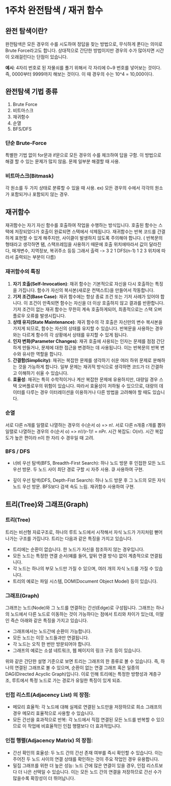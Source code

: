 # 1주차 완전탐색 / 재귀 함수

## 완전 탐색이란?

완전탐색은 모든 경우의 수를 시도하여 정답을 찾는 방법으로, 무식하게 푼다는 의미로 Brute Force라고도 합니다. 상대적으로 간단한 방법이지만 경우의 수가 많아지면 시간이 오래걸린다는 단점이 있습니다.

__예시__: 4자리 번호로 된 자물쇠를 풀기 위해서 각 자리에 0~9 번호를 넣어보는 것이다. 즉, 0000부터 9999까지 해보는 것이다. 이 때 경우의 수는 10^4 = 10,000이다.

## 완전탐색 기법 종류

1. Brute Force
2. 비트마스크
3. 재귀함수
4. 순열
5. BFS/DFS

### 단순 Brute-Force

특별한 기법 없이 for문과 if문으로 모든 경우의 수를 체크하여 답을 구함. 이 방법으로 해결 할 수 있는 문제가 많지 않음. 문제 일부분 해결할 때 사용.

### 비트마스크(Bitmask)

각 원소를 두 가지 상태로 분류할 수 있을 때 사용. ex) 모든 경우의 수에서 각각의 원소가 포함되거나 포함되지 않는 경우.

## 재귀함수

재귀함수는 자기 자신 함수를 호출하여 작업을 수행하는 방식입니다. 호출된 함수는 스택에 저장되었다가 호출이 완료되면  스택에서 삭제됩니다. 재귀함수는 반복 코드를 간결하게 표현할 수 있게 해주지만, 사이클이 발생하지 않도록 주의해야 합니다.
( 반복문의 형태라고 생각하면 됌, 스택프레임을 사용하기 때문에 호출 위치에따라서 값이 달라진다, 매개변수, 지역정보, 복귀주소 등등
그래서 출력 -> 3 2 1 DFS(n-1) 1 2 3 위치에 따라서 출력되는 부분이 다름)

### 재귀함수의 특징

1. **자기 호출(Self-Invocation)**: 재귀 함수는 기본적으로 자신을 다시 호출하는 특징을 가집니다. 함수가 자신의 복사본(새로운 컨텍스트)을 만들어서 작동합니다.
2. **기저 조건(Base Case)**: 재귀 함수에는 항상 종료 조건 또는 기저 사례가 있어야 합니다. 이 조건이 만족되면 함수는 자신을 더 이상 호출하지 않고 결과를 반환합니다. 기저 조건이 없는 재귀 함수는 무한히 계속 호출하게되어, 최종적으로는 스택 오버플로우 오류를 발생시킵니다.
3. **상태 유지(State Maintenance)**: 재귀 함수의 각 호출은 자신만의 변수 복사본을 가지게 되므로, 함수는 자신의 상태를 유지할 수 있습니다. 반복문을 사용하는 경우와는 다르게 함수의 각 상황에서 상태를 유지할 수 있게 됩니다.
4. **인자 변화(Parameter Changes)**: 재귀 호출에 사용되는 인자는 문제를 점점 간단하게 만들거나, 문제에 대한 접근을 변경하는 데 사용됩니다. 이는 반복문의 반복 변수와 유사한 역할을 합니다.
5. **간결함(Simplicity)**: 재귀는 복잡한 문제를 생각하기 쉬운 여러 하위 문제로 분해하는 것을 가능하게 합니다. 일부 문제는 재귀적 방식으로 생각하면 코드가 더 간결하고 이해하기 쉬울 수 있습니다.
6. **효율성**: 재귀는 특히 수학적이거나 계산 복잡한 문제에 유용하지만, 대량일 경우 스택 오버플로우의 위험이 있습니다. 따라서 효율성이 저하될 수 있으므로, 대량의 데이터를 다루는 경우 이터레이션을 이용하거나 다른 방법을 고려해야 할 때도 있습니다.

### 순열

서로 다른 n개를 일렬로 나열하는 경우의 수(순서 o) => n!. 서로 다른 n개중 r개를 뽑아 일렬로 나열하는 경우의 수(순서 o) => n!/(r-1)! = nPr. 시간 복잡도: O(n!). 시간 복잡도가 높은 편이라 n이 한 자리 수 경우일 때 고려.

### BFS / DFS

- 너비 우선 탐색(BFS, Breadth-First Search): 하나 노드 방문 후 인접한 모든 노드 우선 방문. 두 노드 사이 최단 경로 구할 시 자주 사용. 큐 사용하여 구현.

- 깊이 우선 탐색(DFS, Depth-Fist Search): 하나 노드 방문 후 그 노드의 모든 자식 노드 우선 방문. BFS보다 검색 속도 느림. 재귀함수 사용하여 구현.


## 트리(Tree)와 그래프(Graph)

### 트리(Tree)

트리는 비선형 자료구조로, 하나의 루트 노드에서 시작해서 자식 노드가 가지처럼 뻗어나가는 구조를 가집니다. 트리는 다음과 같은 특징을 가지고 있습니다.

- 트리에는 순환이 없습니다. 한 노드가 자신을 참조하지 않는 경우입니다.
- 모든 노드는 특정한 연결 순서(예를 들어, 앞뒤 연결 방식) 없이 계층적으로 연결됩니다.
- 각 노드는 하나의 부모 노드만 가질 수 있으며, 여러 개의 자식 노드를 가질 수 있습니다.
- 트리의 예로는 파일 시스템, DOM(Document Object Model) 등이 있습니다.

### 그래프(Graph)

그래프는 노드(Node)와 그 노드를 연결하는 간선(Edge)로 구성됩니다. 그래프는 하나의 노드에서 다른 노드로 이동하는 것이 가능하다는 점에서 트리와 차이가 있는데, 이말인 즉슨 아래와 같은 특징을 가지고 있습니다.

- 그래프에서는 노드간에 순환이 가능합니다.
- 모든 노드는 이웃 노드들과만 연결됩니다.
- 각 노드는 오직 한 번만 방문되어야 합니다.
- 그래프의 예로는 소셜 네트워크, 웹 페이지의 링크 구조 등이 있습니다.

위와 같은 간단한 설명 기준으로 보면 트리는 그래프의 한 종류로 볼 수 있습니다. 즉, 하나의 연결된 그래프로 볼 수 있으며, 순환이 없는 연결 그래프 혹은 일종의 DAG(Directed Acyclic Graph)입니다. 이로 인해 트리에는 특정한 방향성과 계층구조, 루트에서 특정 노드로 가는 경로가 유일한 특징이 있게 되죠.

### 인접 리스트(Adjacency List) 의 장점:
- 메모리 효율적: 각 노드에 대해 실제로 연결된 노드만을 저장하므로 희소 그래프의 경우 메모리 효율적으로 사용할 수 있습니다.
- 모든 간선을 효과적으로 반복: 각 노드에서 직접 연결된 모든 노드를 반복할 수 있으므로 이 작업에 비효율적인 인접 행렬보다 더 효과적입니다.

### 인접 행렬(Adjacency Matrix) 의 장점:
- 간선 확인의 효율성: 두 노드 간의 간선 존재 여부를 즉시 확인할 수 있습니다. 이는 주어진 두 노드 사이의 연결 상태를 확인하는 것이 주요 작업인 경우 유용합니다.
- 밀집 그래프를 위한 더 높은 성능: 노드 간에 많은 연결이 있을 경우, 인접 리스트보다 더 나은 선택일 수 있습니다. 이는 모든 노드 간의 연결을 저장하므로 간선 수가 많을수록 확장성이 더 뛰어납니다.
